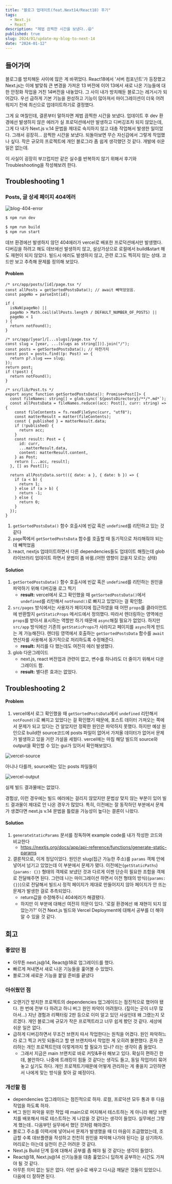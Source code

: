 ```yaml
---
title: "블로그 업데이트(feat.Next14/React18) 후기"
tags:
  - Next.js
  - React
description: "제법 끔찍한 시간을 보냈다..😫"
published: true
slug: 2024/01/update-my-blog-to-next-14
date: "2024-01-12"
---
```


## 들어가며

블로그를 방치해둔 사이에 많은 게 바뀌었다. React18에서 '서버 컴포넌트'가 등장했고 Next.js는 이에 발맞춰 큰 변경을 가져온 13 버전에 이어 13에서 새로 나온 기능들에 대한 안정화 작업을 거친 14버전을 내놓았다. 그 사이 내가 방치해둔 블로그는 레거시가 되어갔다. 우선 급하게 기본 기능을 완성하고 기능이 많아져서 마이그레이션이 더욱 어려워지기 전에 최신으로 업데이트하기로 결정했다.

그게 요 며칠인데, 결론부터 말하자면 제법 끔찍한 시간을 보냈다. 업데이트 후 dev 환경에선 발생하지 않은 에러가 실 프로덕션에서만 발생하고 디버깅조차 되지 않았는데, 그게 다 내가 Next.js v.14 문법을 제대로 숙지하지 않고 대충 작업해서 발생한 일이었다. 그래서 굉장히... 끔찍한 시간을 보냈다. 되돌아보면 무슨 자신감에서 그렇게 작업했나 싶다. 작은 규모의 프로젝트에 개인 블로그라 좀 쉽게 생각했던 것 같다. 개발에 쉬운 일은 없는데.

이 사실이 굉장히 부끄럽지만 같은 실수를 반복하지 않기 위해서 후기와 Troubleshooting을 작성해보려 한다.

## Troubleshooting 1

### Posts, 글 상세 페이지 404에러

![blog-404-error](./images/blog-404-error.png)

```bash
$ npm run dev

$ npm run build
$ npm run start
```

데브 환경에선 발생하지 않던 404에러가 vercel로 배포한 프로덕션에서만 발생했다.
디버깅을 하려고 해도 데브에선 발생하지 않고, 설상가상으로 로컬에서 build&start 해도 재현이 되지 않았다. 빌드시 에러도 발생하지 않고, 관련 로그도 찍히지 않는 상태. 코드만 보고 추측해 문제를 정의해 보았다.

#### Problem

```tsx
/* src/app/posts/[id]/page.tsx */
const allPosts = getSortedPostsData(); // await 빼먹었었음.
const pageNo = parseInt(id);

if (
  isNaN(pageNo) ||
  pageNo > Math.ceil(allPosts.length / DEFAULT_NUMBER_OF_POSTS) ||
  pageNo < 1
) {
  return notFound();
}

/* src/app/[year]/[...slugs]/page.tsx */
const slug = [year, ...(slugs as string[])].join("/");
const posts = getSortedPostsData(); // 마찬가지
const post = posts.find((p: Post) => {
  return p?.slug === slug;
});
return post;
if (!post) {
  return notFound();
}

/* src/lib/Post.ts */
export async function getSortedPostsData(): Promise<Post[]> {
  const fileNames: string[] = glob.sync(`${postsDirectory}/**/*.md*`);
  const allPostsData = fileNames.reduce((acc: Post[], curr: string) => {
    const fileContents = fs.readFileSync(curr, "utf8");
    const matterResult = matter(fileContents);
    const { published } = matterResult.data;
    if (!published) {
      return acc;
    }
    const result: Post = {
      id: curr,
      ...matterResult.data,
      content: matterResult.content,
    } as Post;
    return [...acc, result];
  }, [] as Post[]);

  return allPostsData.sort(({ date: a }, { date: b }) => {
    if (a < b) {
      return 1;
    } else if (a > b) {
      return -1;
    } else {
      return 0;
    }
  });
}
```

1. `getSortedPostsData()` 함수 호출시에 빈값 혹은 `undefined`를 리턴하고 있는 것 같다
2. `page`쪽에서 `getSortedPostsData` 함수를 호출할 때 동기적으로 처리해줘야 되는데 빼먹었음 
3. react, nextjs 업데이트하면서 다른 dependencies들도 업데이트 해줬는데 glob 라이브러리 업데이트 하면서 문법이 좀 바뀜.(어떤 영향이 갔을지 모르는 상태)

#### Solution

1. `getSortedPostsData()` 함수 호출시에 빈값 혹은 `undefined`를 리턴하는 원인을 파악하기 위해 디버깅용 로그 찍기
    * **result:** vercel에서 로그 확인했을 때 `getSortedPostsData()`에서 `undefined`를 리턴해서 `notFound()`로 빠지고 있었다는 걸 확인함.
2. `src/pages` 방식에서는 사용자가 페이지에 접근하였을 때 어떤 `props`를 클라이언트에 반환할지 `getStaticProps` 메서드에서 정의했다. 따라서 렌더링하는 영역에선 `props`를 받아서 표시하는 역할만 하기 때문에 `async`해질 필요가 없었다. 하지만 `src/app` 방식에선 기존의 `getStaticProps`가 사라지고 페이지를 `async`하게 만드는 게 가능해진다. 렌더링 영역에서 호출하는 `getSortedPostsData` 함수를 `await` 연산자를 사용해서 동기적으로 처리하도록 수정해준다.
    * **result:** 처리를 다 했는데도 여전히 에러 발생했다.
3. glob 다운그레이드
    * next.js, react 버전업과 관련이 없고, 변수를 하나라도 더 줄이기 위해서 다운그레이드 함.
    * **result:** 별다른 효과는 없었다.

## Troubleshooting 2

#### Problem

1. vercel에서 로그 확인했을 때 `getSortedPostsData`에서 `undefined` 리턴해서 `notFound()`로 빠지고 있었다는 걸 확인했기 때문에, 포스트 데이터 가져오는 쪽에서 문제가 되고 있다는 건 알았지만 정확한 원인은 파악하지 못했다. 하지만 예상 원인으로 build한 source코드에 posts 파일이 없어서 가져올 데이터가 없어서 문제가 발생하고 있을 거란 가설을 세웠다. vercel에는 마침 해당 빌드의 source와 output을 확인할 수 있는 gui가 있어서 확인해보았다.

![vercel-source](./images/vercel-source.png)

아니나 다를까, source에는 있는 posts 파일들이

![vercel-output](./images/vercel-output.png)

실제 빌드 결과물에는 없었다.

경험상, 이런 경우에는 빌드 에러에는 걸리지 않았지만 문법상 맞지 않는 부분이 있어 빌드 결과물이 제대로 안 나온 경우가 많았다. 특히, 이전에는 잘 동작하던 부분에서 문제가 생겼다면 next.js v.14 문법을 틀렸을 가능성이 높다는 결론이 나왔다.

#### Solution

1. `generateStaticParams` 문서를 정독하며 example code를 내가 작성한 코드와 비교한다
    * https://nextjs.org/docs/app/api-reference/functions/generate-static-params
2. 결론적으로, 이게 정답이었다. 원인은 slug(접근 가능한 주소)를 `params` 객체 안에 넣어서 넘기고 있었는데 이 부분에서 문제가 됐다. 이전에는(`getStaticPaths`) `{params: {}}` 형태의 객체로 보냈던 것과 다르게 이젠 단순히 필요한 조합을 객체로 전달해주면 된다. 그런데 나는 마이그레이션 하면서 이전 형태의 방식(`{params: {}}`)으로 전달해서 빌드시 정적 페이지가 제대로 만들어지지 않아 페이지가 안 뜨는 문제가 발생한 걸로 추측되었다.
    * return값을 수정해주니 404에러가 해결됐다.
    * 하지만 이 부분에 대해선 여전히 의문이 있다. '로컬 환경에선 왜 재현이 되지 않았는가?' 이건 Next.js 빌드와 Vercel Deployment에 대해서 공부를 더 해야 알 수 있을 것 같다.


## 회고

### 좋았던 점
* 아무튼 next.js@14, React@18로 업그레이드를 했다.
* 빠르게 쳐내면서 새로 나온 기능들을 훑어볼 수 있었다.
* 블로그에 새로운 기능을 붙일 준비를 끝냈다

### 아쉬웠던 점
* 오랜기간 방치한 프로젝트의 dependencies 업그레이드는 점진적으로 했어야 됐다. 한 번에 전부 다 하려고 하니 버그 원인 파악이 어려웠다. (짚이는 곳이 너무 많아서...) 지난 경험과 리팩터링 2판 등으로 이미 알고 있던 사실인데 왜 그랬는지 모르겠다. 개인 블로그에 규모가 작은 프로젝트라고 너무 쉽게 봤던 것 같다. 세상에 쉬운 일은 없다.
* 급하게 디버깅하면서 무조건 브랜치 따서 작업한다는 원칙을 어겼다. 원인 파악하느라 로그 찍고 커밋 되돌리고 할 땐 브랜치따서 작업한 게 오히려 불편했다. 혼자 관리하는 개인 프로젝트인데 이렇게까지 할 필요가 있나? 라는 생각이 좀 들었다.
  * 그래서 지금은 main 브랜치로 바로 커밋&푸쉬 해보고 있다. 확실히 편하긴 한데, 불안하다. 나중에 트래킹이 힘들 것 같다는 생각도 들고, 동일 작업끼리 묶어놓고 싶기도 하다. 개인 프로젝트기때문에 어떻게 관리하는 게 좋을지 고민하면서 나에게 맞는 방식을 찾아 갈 예정이다. 

### 개선할 점
* dependencies 업그레이드는 점진적으로 하자. 로컬, 프로덕션 모두 통과 후 다음 작업을 하도록 하자.
* 버그 원인 파악을 위한 작업 때 main으로 머지해서 테스트하는 게 아니라 해당 브랜치를 배포해서 따로 테스트하는 게 나았을 것 같다는 생각이 들었다. 실무에선 그렇게 했는데.. 다음부턴 실무에서 했던 것처럼 해야겠다.
* 블로그 주소를 이력서에 넣어놔서 문제가 발생했을 때 더 마음이 조급했었는데, 조급할 수록 데브플랜을 작성하고 천천히 원인을 파악해 나가야 된다는 걸 상기하자. 머리로는 아는데 실천이 은근 어려운 것 같다.
* Next.js Build 단계 등에 대해서 공부를 좀 해야 될 것 같다는 생각이 들었다.
* React@18, Next.js@14 신기능들을 대충 훑었으니 딥하게 공부하는 시간도 가져야 될 것 같다.
* 아무튼 의미 없는 일은 없다. 이번 실수로 배우고 다시금 깨달은 것들이 있었으니. 다음에 더 잘하면 된다.

